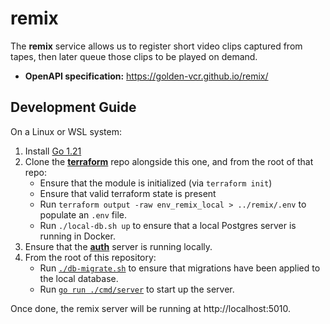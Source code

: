 # remix

The **remix** service allows us to register short video clips captured from tapes, then
later queue those clips to be played on demand.

- **OpenAPI specification:** https://golden-vcr.github.io/remix/

## Development Guide

On a Linux or WSL system:

1. Install [Go 1.21](https://go.dev/doc/install)
2. Clone the [**terraform**](https://github.com/golden-vcr/terraform) repo alongside
   this one, and from the root of that repo:
    - Ensure that the module is initialized (via `terraform init`)
    - Ensure that valid terraform state is present
    - Run `terraform output -raw env_remix_local > ../remix/.env` to populate an `.env`
      file.
    - Run `./local-db.sh up` to ensure that a local Postgres server is running in
      Docker.
3. Ensure that the [**auth**](https://github.com/golden-vcr/auth?tab=readme-ov-file#development-guide)
   server is running locally.
4. From the root of this repository:
    - Run [`./db-migrate.sh`](./db-migrate.sh) to ensure that migrations have been
      applied to the local database.
    - Run [`go run ./cmd/server`](./cmd/server/main.go) to start up the server.

Once done, the remix server will be running at http://localhost:5010.
